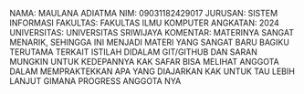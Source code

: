 NAMA: MAULANA ADIATMA
NIM: 09031182429017
JURUSAN: SISTEM INFORMASI
FAKULTAS: FAKULTAS ILMU KOMPUTER
ANGKATAN: 2024
UNIVERSITAS: UNIVERSITAS SRIWIJAYA
KOMENTAR: MATERINYA SANGAT MENARIK, SEHINGGA INI MENJADI MATERI YANG SANGAT BARU BAGIKU TERUTAMA TERKAIT ISTILAH DIDALAM GIT/GITHUB DAN SARAN MUNGKIN UNTUK KEDEPANNYA KAK SAFAR BISA MELIHAT ANGGOTA DALAM MEMPRAKTEKKAN APA YANG DIAJARKAN KAK UNTUK TAU LEBIH LANJUT GIMANA PROGRESS ANGGOTA NYA
